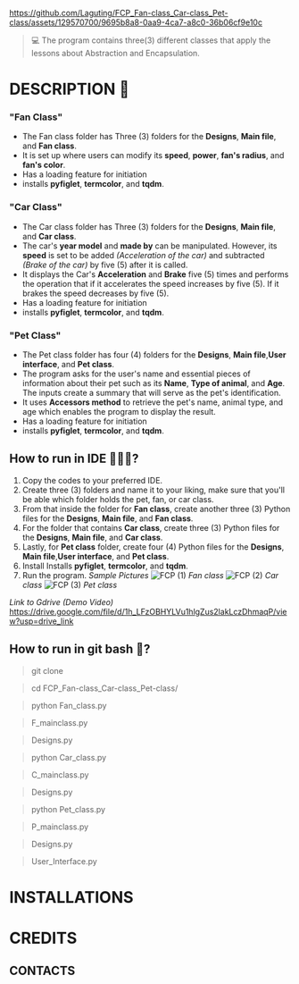 https://github.com/Laguting/FCP_Fan-class_Car-class_Pet-class/assets/129570700/9695b8a8-0aa9-4ca7-a8c0-36b06cf9e10c
> 💻 The  program contains three(3) different classes that apply the lessons about Abstraction and Encapsulation.

# DESCRIPTION  📝
  ### "Fan Class"
  - The Fan class folder has Three (3) folders for the **Designs**, **Main file**, and **Fan class**.
  - It is set up where users can modify its **speed**, **power**, **fan's radius**, and **fan's color**.
  - Has a loading feature for initiation
  - installs **pyfiglet**, **termcolor**, and **tqdm**.
  ### "Car Class"
  - The Car class folder has Three (3) folders for the **Designs**, **Main file**, and **Car class**.
  - The car's **year model** and **made by** can be manipulated. However, its **speed** is set to be added *(Acceleration of the car)* and subtracted *(Brake of the car)* by five (5) after it is called.
  - It displays the Car's **Acceleration** and **Brake** five (5) times and performs the operation that if it accelerates the speed increases by five (5). If it brakes the speed decreases by five (5).
  - Has a loading feature for initiation
  - installs **pyfiglet**, **termcolor**, and **tqdm**.
  ### "Pet Class"
  - The Pet class folder has four (4) folders for the **Designs**, **Main file**,**User interface**, and **Pet class**.
  - The program asks for the user's name and essential pieces of information about their pet such as its **Name**, **Type of animal**, and **Age**. The inputs create a summary that will serve as the pet's identification.
  - It uses **Accessors method** to retrieve the pet's name, animal type, and age which enables the program to display the result.
  - Has a loading feature for initiation
  - installs **pyfiglet**, **termcolor**, and **tqdm**.
  ## How to run in IDE 👩🏻‍💻?
1. Copy the codes to your preferred IDE.
2. Create three (3) folders and name it to your liking, make sure that you'll be able which folder holds the pet, fan, or car class.
3. From that inside the folder for **Fan class**, create another three (3) Python files for the **Designs**, **Main file**, and **Fan class**.
4. For the folder that contains **Car class**, create three (3) Python files for the **Designs**, **Main file**, and **Car class**.
5. Lastly, for **Pet class** folder, create four (4) Python files for the **Designs**, **Main file**,**User interface**, and **Pet class**.
6. Install Installs **pyfiglet**, **termcolor**, and **tqdm**.
7. Run the program.
*Sample Pictures*
![FCP (1)](https://github.com/Laguting/FCP_Fan-class_Car-class_Pet-class/assets/129570700/587fbca2-f046-4786-adfc-396e94adcf70)
                         *Fan class*
![FCP (2)](https://github.com/Laguting/FCP_Fan-class_Car-class_Pet-class/assets/129570700/d240e5e2-b84c-4739-ad80-078f5b5b96fd)
                         *Car class*
![FCP (3)](https://github.com/Laguting/FCP_Fan-class_Car-class_Pet-class/assets/129570700/722eb8b1-1abb-4399-b91a-720cc4ed0596)
                         *Pet class*

*Link to Gdrive (Demo Video)*
https://drive.google.com/file/d/1h_LFzOBHYLVu1hlgZus2lakLczDhmaqP/view?usp=drive_link

  ## How to run in git bash 🚀?
  > git clone 

  > cd FCP_Fan-class_Car-class_Pet-class/

  > python Fan_class.py

  > F_mainclass.py

  > Designs.py

  > python Car_class.py

  > C_mainclass.py

  > Designs.py

  > python Pet_class.py

  > P_mainclass.py

  > Designs.py

  > User_Interface.py
  
# INSTALLATIONS

# CREDITS
  ## CONTACTS

#
